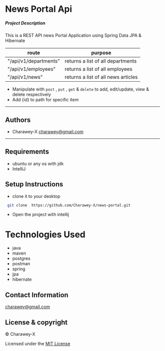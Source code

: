 # News Portal Api


##### Project Description
This is a REST API news Portal Application using Spring Data JPA & Hibernate


| route                              | purpose                                             |
|------------------------------------|-----------------------------------------------------|
| "/api/v1/departments"              | returns a list of all departments                   |
| "/api/v1/employees"                | returns a list of all employees                     |
| "/api/v1/news"                     | returns a list of all news articles                 |

* Manipulate with `post` , `put` , `get` & `delete` to add, edit/update, view & delete respectively
* Add {id} to path for specific item
---

## Authors
- Charawey-X <charawey@gmail.com>
---

## Requirements
- ubuntu or any os with jdk
- IntelliJ


## Setup Instructions

* clone it to your desktop
```bash
 git clone  https://github.com/Charawey-X/news-portal.git
   ```
* Open the project with intellij

# Technologies Used

- java
- maven
- postgres
- postman
- spring
- jpa
- hibernate



## Contact Information

<a href="mailto:charawey@gmail.com">charawey@gmail.com</a>



## License & copyright

© Charawey-X

Licensed under the [MIT License](LICENSE)
